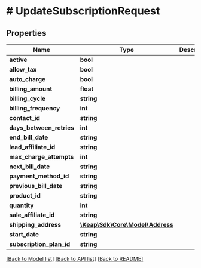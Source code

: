 # # UpdateSubscriptionRequest

## Properties

Name | Type | Description | Notes
------------ | ------------- | ------------- | -------------
**active** | **bool** |  | [optional]
**allow_tax** | **bool** |  | [optional]
**auto_charge** | **bool** |  | [optional]
**billing_amount** | **float** |  | [optional]
**billing_cycle** | **string** |  | [optional]
**billing_frequency** | **int** |  | [optional]
**contact_id** | **string** |  | [optional]
**days_between_retries** | **int** |  | [optional]
**end_bill_date** | **string** |  | [optional]
**lead_affiliate_id** | **string** |  | [optional]
**max_charge_attempts** | **int** |  | [optional]
**next_bill_date** | **string** |  | [optional]
**payment_method_id** | **string** |  | [optional]
**previous_bill_date** | **string** |  | [optional]
**product_id** | **string** |  | [optional]
**quantity** | **int** |  | [optional]
**sale_affiliate_id** | **string** |  | [optional]
**shipping_address** | [**\Keap\Sdk\Core\Model\Address**](Address.md) |  | [optional]
**start_date** | **string** |  | [optional]
**subscription_plan_id** | **string** |  | [optional]

[[Back to Model list]](../../README.md#models) [[Back to API list]](../../README.md#endpoints) [[Back to README]](../../README.md)
